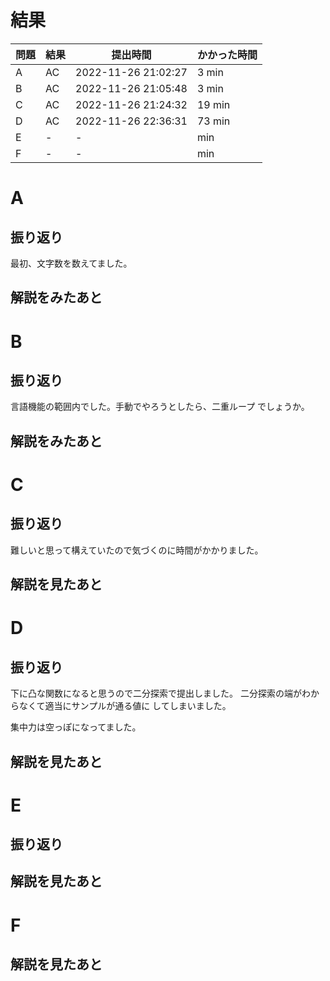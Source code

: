 # 結果

| 問題 | 結果 | 提出時間            | かかった時間 |
|------|------|---------------------|--------------|
| A    | AC   | 2022-11-26 21:02:27 | 3 min        |
| B    | AC   | 2022-11-26 21:05:48 | 3 min        |
| C    | AC   | 2022-11-26 21:24:32 | 19 min       |
| D    | AC   | 2022-11-26 22:36:31 | 73 min       |
| E    | -    | -                   |     min      |
| F    | -    | -                   |     min      |

# A

## 振り返り

最初、文字数を数えてました。

## 解説をみたあと

# B

## 振り返り

言語機能の範囲内でした。手動でやろうとしたら、二重ループ
でしょうか。

## 解説をみたあと

# C

## 振り返り

難しいと思って構えていたので気づくのに時間がかかりました。

## 解説を見たあと

# D

## 振り返り

下に凸な関数になると思うので二分探索で提出しました。
二分探索の端がわからなくて適当にサンプルが通る値に
してしまいました。

集中力は空っぽになってました。

## 解説を見たあと

# E

## 振り返り

## 解説を見たあと

# F

## 解説を見たあと
